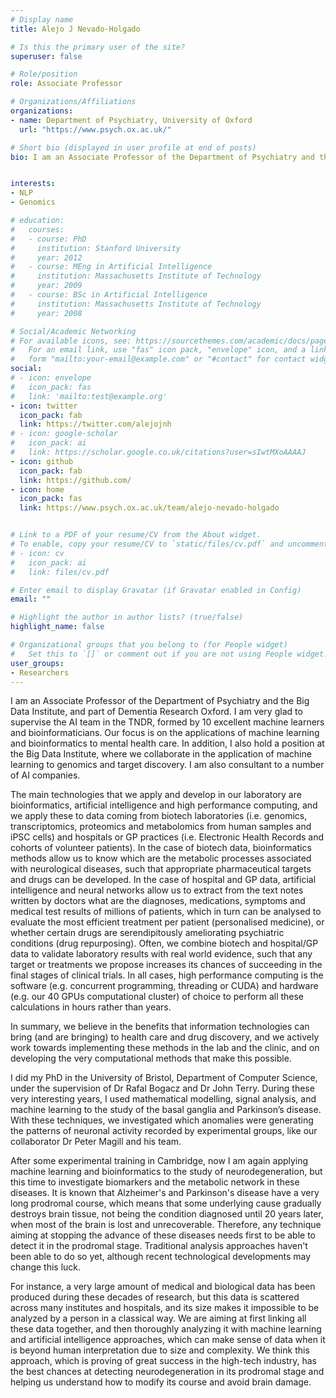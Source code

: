 ```yaml
---
# Display name
title: Alejo J Nevado-Holgado 

# Is this the primary user of the site?
superuser: false

# Role/position
role: Associate Professor

# Organizations/Affiliations
organizations:
- name: Department of Psychiatry, University of Oxford
  url: "https://www.psych.ox.ac.uk/"

# Short bio (displayed in user profile at end of posts)
bio: I am an Associate Professor of the Department of Psychiatry and the Big Data Institute, and part of Dementia Research Oxford. I am very glad to supervise the AI team in the TNDR, formed by 10 excellent machine learners and bioinformaticians. Our focus is on the applications of machine learning and bioinformatics to mental health care. In addition, I also hold a position at the Big Data Institute, where we collaborate in the application of machine learning to genomics and target discovery. I am also consultant to a number of AI companies.


interests:
- NLP
- Genomics

# education:
#   courses:
#   - course: PhD 
#     institution: Stanford University
#     year: 2012
#   - course: MEng in Artificial Intelligence
#     institution: Massachusetts Institute of Technology
#     year: 2009
#   - course: BSc in Artificial Intelligence
#     institution: Massachusetts Institute of Technology
#     year: 2008

# Social/Academic Networking
# For available icons, see: https://sourcethemes.com/academic/docs/page-builder/#icons
#   For an email link, use "fas" icon pack, "envelope" icon, and a link in the
#   form "mailto:your-email@example.com" or "#contact" for contact widget.
social:
# - icon: envelope
#   icon_pack: fas
#   link: 'mailto:test@example.org'
- icon: twitter
  icon_pack: fab
  link: https://twitter.com/alejojnh
# - icon: google-scholar
#   icon_pack: ai
#   link: https://scholar.google.co.uk/citations?user=sIwtMXoAAAAJ
- icon: github
  icon_pack: fab
  link: https://github.com/
- icon: home
  icon_pack: fas
  link: https://www.psych.ox.ac.uk/team/alejo-nevado-holgado


# Link to a PDF of your resume/CV from the About widget.
# To enable, copy your resume/CV to `static/files/cv.pdf` and uncomment the lines below.
# - icon: cv
#   icon_pack: ai
#   link: files/cv.pdf

# Enter email to display Gravatar (if Gravatar enabled in Config)
email: ""

# Highlight the author in author lists? (true/false)
highlight_name: false

# Organizational groups that you belong to (for People widget)
#   Set this to `[]` or comment out if you are not using People widget.
user_groups:
- Researchers
---
```

I am an Associate Professor of the Department of Psychiatry and the Big Data Institute, and part of Dementia Research Oxford. I am very glad to supervise the AI team in the TNDR, formed by 10 excellent machine learners and bioinformaticians. Our focus is on the applications of machine learning and bioinformatics to mental health care. In addition, I also hold a position at the Big Data Institute, where we collaborate in the application of machine learning to genomics and target discovery. I am also consultant to a number of AI companies.

The main technologies that we apply and develop in our laboratory are bioinformatics, artificial intelligence and high performance computing, and we apply these to data coming from biotech laboratories (i.e. genomics, transcriptomics, proteomics and metabolomics from human samples and iPSC cells) and hospitals or GP practices (i.e. Electronic Health Records and cohorts of volunteer patients). In the case of biotech data, bioinformatics methods allow us to know which are the metabolic processes associated with neurological diseases, such that appropriate pharmaceutical targets and drugs can be developed. In the case of hospital and GP data, artificial intelligence and neural networks allow us to extract from the text notes written by doctors what are the diagnoses, medications, symptoms and medical test results of millions of patients, which in turn can be analysed to evaluate the most efficient treatment per patient (personalised medicine), or whether certain drugs are serendipitously ameliorating psychiatric conditions (drug repurposing). Often, we combine biotech and hospital/GP data to validate laboratory results with real world evidence, such that any target or treatments we propose increases its chances of succeeding in the final stages of clinical trials. In all cases, high performance computing is the software (e.g. concurrent programming, threading or CUDA) and hardware (e.g. our 40 GPUs computational cluster) of choice to perform all these calculations in hours rather than years.

In summary, we believe in the benefits that information technologies can bring (and are bringing) to health care and drug discovery, and we actively work towards implementing these methods in the lab and the clinic, and on developing the very computational methods that make this possible.

I did my PhD in the University of Bristol, Department of Computer Science, under the supervision of Dr Rafal Bogacz and Dr John Terry. During these very interesting years, I used mathematical modelling, signal analysis, and machine learning to the study of the basal ganglia and Parkinson’s disease. With these techniques, we investigated which anomalies were generating the patterns of neuronal activity recorded by experimental groups, like our collaborator Dr Peter Magill and his team.

After some experimental training in Cambridge, now I am again applying machine learning and bioinformatics to the study of neurodegeneration, but this time to investigate biomarkers and the metabolic network in these diseases. It is known that Alzheimer's and Parkinson's disease have a very long prodromal course, which means that some underlying cause gradually destroys brain tissue, not being the condition diagnosed until 20 years later, when most of the brain is lost and unrecoverable. Therefore, any technique aiming at stopping the advance of these diseases needs first to be able to detect it in the prodromal stage. Traditional analysis approaches haven't been able to do so yet, although recent technological developments may change this luck.

For instance, a very large amount of medical and biological data has been produced during these decades of research, but this data is scattered across many institutes and hospitals, and its size makes it impossible to be analyzed by a person in a classical way. We are aiming at first linking all these data together, and then thoroughly analyzing it with machine learning and artificial intelligence approaches, which can make sense of data when it is beyond human interpretation due to size and complexity. We think this approach, which is proving of great success in the high-tech industry, has the best chances at detecting neurodegeneration in its prodromal stage and helping us understand how to modify its course and avoid brain damage.